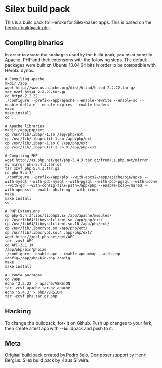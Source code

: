Silex build pack
========================

This is a build pack for Heroku for Silex-based apps. This is based on the [heroku-buildpack-php](https://github.com/heroku/heroku-buildpack-php).

Compiling binaries
------------------

In order to create the packages used by the build pack, you must compile Apache, PHP and their extensions with the following steps. The default packages were built on Ubuntu 10.04 64 bits in order to be compatible with Heroku dynos.

    # Compiling Apache
    mkdir /app
    wget http://www.us.apache.org/dist/httpd/httpd-2.2.22.tar.gz
    tar xvzf httpd-2.2.22.tar.gz
    cd httpd-2.2.22
    ./configure --prefix=/app/apache --enable-rewrite --enable-so --enable-deflate --enable-expires --enable-headers
    make
    make install
    cd ..

    # Apache libraries
    mkdir /app/php/ext
    cp /usr/lib/libapr-1.so /app/php/ext
    cp /usr/lib/libaprutil-1.so /app/php/ext
    cp /usr/lib/libapr-1.so.0 /app/php/ext
    cp /usr/lib/libaprutil-1.so.0 /app/php/ext

    # Compiling PHP
    wget http://us.php.net/get/php-5.4.3.tar.gz/from/us.php.net/mirror
    mv mirror php-5.4.3.tar.gz
    tar xzvf php-5.4.3.tar.gz
    cd php-5.4.3/
    ./configure --prefix=/app/php --with-apxs2=/app/apache/bin/apxs --with-mysql --with-pdo-mysql --with-pgsql --with-pdo-pgsql --with-iconv --with-gd --with-config-file-path=/app/php --enable-soap=shared --with-openssl --enable-mbstring --with-iconv
    make
    make install
    cd ..

    # PHP Extensions
    cp php-5.4.3/libs/libphp5.so /app/apache/modules/
    cp /usr/lib64/libmysqlclient.so /app/php/ext/
    cp /usr/lib64/libmysqlclient.so.18 /app/php/ext/
    cp /usr/lib/libmcrypt.so /app/php/ext/
    cp /usr/lib/libmcrypt.so.4 /app/php/ext/
    wget http://pecl.php.net/get/APC
    tar -zxvf APC
    cd APC-3.1.10
    /app/php/bin/phpize
    ./configure --enable-apc --enable-apc-mmap --with-php-config=/app/php/bin/php-config
    make
    make install

    # Create packages
    cd /app
    echo '2.2.22' > apache/VERSION
    tar -zcvf apache.tar.gz apache
    echo '5.4.3' > php/VERSION
    tar -zcvf php.tar.gz php


Hacking
-------

To change this buildpack, fork it on Github. Push up changes to your fork, then create a test app with --buildpack <your-github-url> and push to it.


Meta
----

Original build pack created by Pedro Belo. Composer support by Henri Bergius. Silex build pack by Klaus Silveira.
